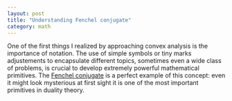 ```yaml
---
layout: post
title: "Understanding Fenchel conjugate"
category: math
---
```


One of the first things I realized by approaching convex analysis is the importance of notation. The use of simple symbols or tiny marks adjustements to encapsulate different topics, sometimes even a wide class of problems, is crucial to develop extremely powerful mathematical primitives. The [Fenchel conjugate](https://en.wikipedia.org/wiki/Convex_conjugate) is a perfect example of this concept: even it might look mysterious at first sight it is one of the most important primitives in duality theory. 
